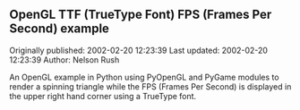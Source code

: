 ## OpenGL TTF (TrueType Font) FPS (Frames Per Second) example 
Originally published: 2002-02-20 12:23:39 
Last updated: 2002-02-20 12:23:39 
Author: Nelson Rush 
 
An OpenGL example in Python using PyOpenGL and PyGame modules to render a spinning triangle while the FPS (Frames Per Second) is displayed in the upper right hand corner using a TrueType font.